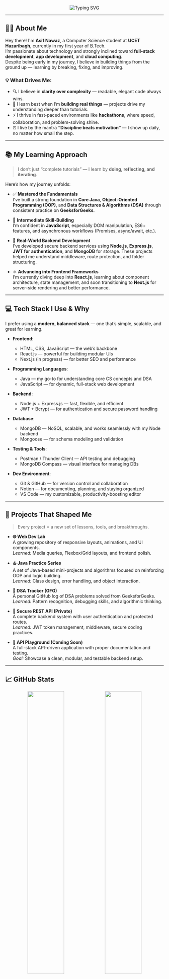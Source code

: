 <!-- 🚀 Animated Intro Banner -->
<p align="center">
  <img
    src="https://readme-typing-svg.herokuapp.com?font=Fira+Code&size=28&pause=1000&color=4EC5F1&center=true&vCenter=true&width=700&lines=Hi,+I’m+Asif+Nawaz+👋;CSE+Student+@+UCET+Hazaribagh;B.Tech+in+CSE,+1st+Year;Java+%26+DSA+Enthusiast+💻;Full-Stack+%26+App+Dev+Learner+🌐;Cloud+Computing+Explorer+☁️"
    alt="Typing SVG"
  />
</p>

---

## 👨‍💻 About Me

Hey there! I'm **Asif Nawaz**, a Computer Science student at **UCET Hazaribagh**, currently in my first year of B.Tech.  
I’m passionate about technology and strongly inclined toward **full-stack development**, **app development**, and **cloud computing**.  
Despite being early in my journey, I believe in building things from the ground up — learning by breaking, fixing, and improving.

### 💡 What Drives Me:

- 🔍 I believe in **clarity over complexity** — readable, elegant code always wins.
- 🚀 I learn best when I’m **building real things** — projects drive my understanding deeper than tutorials.
- ⚡ I thrive in fast-paced environments like **hackathons**, where speed, collaboration, and problem-solving shine.
- ⏰ I live by the mantra **“Discipline beats motivation”** — I show up daily, no matter how small the step.

---

## 📚 My Learning Approach

> I don’t just “complete tutorials” — I learn by **doing, reflecting, and iterating**.

Here’s how my journey unfolds:

- ✅ **Mastered the Fundamentals**  
  I've built a strong foundation in **Core Java**, **Object-Oriented Programming (OOP)**, and **Data Structures & Algorithms (DSA)** through consistent practice on **GeeksforGeeks**.

- 📘 **Intermediate Skill-Building**  
  I’m confident in **JavaScript**, especially DOM manipulation, ES6+ features, and asynchronous workflows (Promises, async/await, etc.).

- 🔧 **Real-World Backend Development**  
  I’ve developed secure backend services using **Node.js**, **Express.js**, **JWT for authentication**, and **MongoDB** for storage. These projects helped me understand middleware, route protection, and folder structuring.

- ⚛️ **Advancing into Frontend Frameworks**  
  I’m currently diving deep into **React.js**, learning about component architecture, state management, and soon transitioning to **Next.js** for server-side rendering and better performance.

---

## 💻 Tech Stack I Use & Why

I prefer using a **modern, balanced stack** — one that’s simple, scalable, and great for learning.

- **Frontend**:  
  - HTML, CSS, JavaScript — the web’s backbone  
  - React.js — powerful for building modular UIs  
  - Next.js (in progress) — for better SEO and performance

- **Programming Languages**:  
  - Java — my go-to for understanding core CS concepts and DSA  
  - JavaScript — for dynamic, full-stack web development

- **Backend**:  
  - Node.js + Express.js — fast, flexible, and efficient  
  - JWT + Bcrypt — for authentication and secure password handling

- **Database**:  
  - MongoDB — NoSQL, scalable, and works seamlessly with my Node backend  
  - Mongoose — for schema modeling and validation

- **Testing & Tools**:  
  - Postman / Thunder Client — API testing and debugging  
  - MongoDB Compass — visual interface for managing DBs

- **Dev Environment**:  
  - Git & GitHub — for version control and collaboration  
  - Notion — for documenting, planning, and staying organized  
  - VS Code — my customizable, productivity-boosting editor

---

## 🧩 Projects That Shaped Me

> Every project = a new set of lessons, tools, and breakthroughs.

- **🌐 Web Dev Lab**  
  A growing repository of responsive layouts, animations, and UI components.  
  *Learned:* Media queries, Flexbox/Grid layouts, and frontend polish.

- **♨️ Java Practice Series**  
  A set of Java-based mini-projects and algorithms focused on reinforcing OOP and logic building.  
  *Learned:* Class design, error handling, and object interaction.

- **🧠 DSA Tracker (GFG)**  
  A personal GitHub log of DSA problems solved from GeeksforGeeks.  
  *Learned:* Pattern recognition, debugging skills, and algorithmic thinking.

- **🔐 Secure REST API (Private)**  
  A complete backend system with user authentication and protected routes.  
  *Learned:* JWT token management, middleware, secure coding practices.

- **🧪 API Playground (Coming Soon)**  
  A full-stack API-driven application with proper documentation and testing.  
  *Goal:* Showcase a clean, modular, and testable backend setup.

---

## 📈 GitHub Stats

<p align="center">
  <img src="https://github-readme-stats.vercel.app/api?username=asif-nawaz01&show_icons=true&theme=tokyonight&hide_border=true" width="48%" />
  <img src="https://github-readme-streak-stats.herokuapp.com?user=asif-nawaz01&theme=tokyonight&hide_border=true" width="48%" />
</p>
<p align="center">
  <img src="https://github-readme-stats.vercel.app/api/top-langs/?username=asif-nawaz01&layout=compact&theme=tokyonight&hide_border=true" width="48%" />
</p>

---

## 🧭 My 2024–2025 Roadmap

Here’s what I’m focused on achieving this year and next:

- ✔️ Strengthen my core in Java, DSA, and Object-Oriented Programming  
- 🔐 Build and deploy secure backend APIs with authentication  
- ⚛️ Build and ship frontend apps using React and transition into Next.js  
- 🚀 Work on real-world full-stack projects and deploy them  
- 🏁 Participate in hackathons to solve practical problems  
- 💼 Land a remote internship and gain real-world experience  
- 🌍 Contribute to open-source repositories  
- 🧑‍💻 Continue to grow my personal brand and portfolio  

---

## 🤝 Connect with Me

<p align="center">
  <a href="https://github.com/asif-nawaz01"><img src="https://img.shields.io/badge/GitHub-181717?style=for-the-badge&logo=github&logoColor=white" /></a>
  <a href="https://linkedin.com/in/asif-nawaz-4741b6329"><img src="https://img.shields.io/badge/LinkedIn-0A66C2?style=for-the-badge&logo=linkedin&logoColor=white" /></a>
</p>

---

## 💬 Final Thoughts

Thanks a lot for visiting my profile!  
I’m someone who’s deeply passionate about **tech that solves real problems**, and I’m just getting started.

If you’re someone who loves **building cool things**, sharing knowledge, or collaborating on exciting projects — **let’s connect**. 🚀
